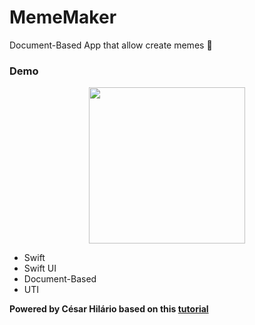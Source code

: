 # MemeMaker

Document-Based App that allow create memes 🥳

### Demo

<div align="center">
    <img src="https://github.com/cesarhilario/ios-studies/blob/master/raywenderlich/MemeMaker/docs/MemeCreatorDemo.gif" width="250" />
</div>

- Swift
- Swift UI
- Document-Based
- UTI

**Powered by César Hilário based on this [tutorial](https://www.raywenderlich.com/14971928-document-based-apps-using-swiftui#toc-anchor-012)**
